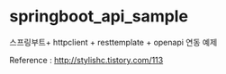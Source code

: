# springboot_api_sample

스프링부트+ httpclient + resttemplate + openapi 연동 예제

Reference : http://stylishc.tistory.com/113
